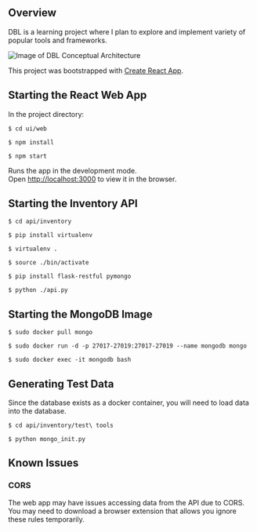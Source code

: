 ## Overview
DBL is a learning project where I plan to explore and implement variety of popular tools and frameworks. 

![Image of DBL Conceptual Architecture](https://i.ibb.co/FXnQXdD/dbl-Conceptual-Architecture-June-2019.png)

This project was bootstrapped with [Create React App](https://github.com/faceibook/create-react-app).

## Starting the React Web App

In the project directory:

`$ cd ui/web`

`$ npm install`

`$ npm start`

Runs the app in the development mode.<br>
Open [http://localhost:3000](http://localhost:3000) to view it in the browser.

## Starting the Inventory API

`$ cd api/inventory`

`$ pip install virtualenv`

`$ virtualenv .`

`$ source ./bin/activate`

`$ pip install flask-restful pymongo`

`$ python ./api.py`

## Starting the MongoDB Image

`$ sudo docker pull mongo`

`$ sudo docker run -d -p 27017-27019:27017-27019 --name mongodb mongo`

`$ sudo docker exec -it mongodb bash`

## Generating Test Data

Since the database exists as a docker container, you will need to load data into the database. 

`$ cd api/inventory/test\ tools`

`$ python mongo_init.py`

## Known Issues
### CORS
The web app may have issues accessing data from the API due to CORS. You may need to download a browser extension that allows you ignore these rules temporarily. 
